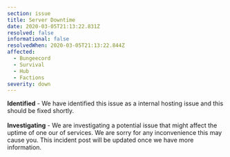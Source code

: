 ```yaml
---
section: issue
title: Server Downtime
date: 2020-03-05T21:13:22.831Z
resolved: false
informational: false
resolvedWhen: 2020-03-05T21:13:22.844Z
affected:
  - Bungeecord
  - Survival
  - Hub
  - Factions
severity: down
---
```

**Identified** - We have identified this issue as a internal hosting issue and this should be fixed shortly.\
\
**Investigating** - We are investigating a potential issue that might affect the uptime of one our of services. We are sorry for any inconvenience this may cause you. This incident post will be updated once we have more information.